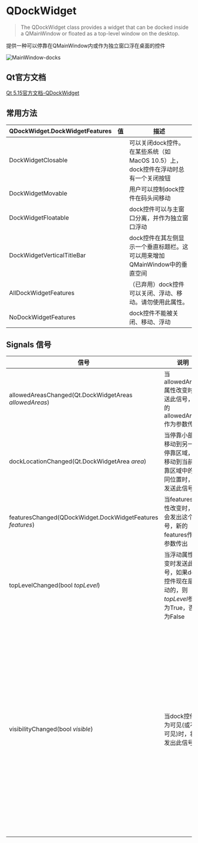 # QDockWidget

> The QDockWidget class provides a widget that can be docked inside a QMainWindow or floated as a top-level window on the desktop.

提供一种可以停靠在QMainWindow内或作为独立窗口浮在桌面的控件

![MainWindow-docks](https://oss.muzing.top/image/Qt-mainwindow-docks.png)

## Qt官方文档

[Qt 5.15官方文档-QDockWidget](https://doc.qt.io/qt-5.15/qdockwidget.html)

## 常用方法


| QDockWidget.DockWidgetFeatures | 值   | 描述                                                         |
| ------------------------------ | ---- | ------------------------------------------------------------ |
| DockWidgetClosable             |      | 可以关闭dock控件。在某些系统（如MacOS 10.5）上，dock控件在浮动时总有一个关闭按钮 |
| DockWidgetMovable              |      | 用户可以控制dock控件在码头间移动                             |
| DockWidgetFloatable            |      | dock控件可以与主窗口分离，并作为独立窗口浮动                 |
| DockWidgetVerticalTitleBar     |      | dock控件在其左侧显示一个垂直标题栏。这可以用来增加QMainWindow中的垂直空间 |
| AllDockWidgetFeatures          |      | （已弃用）dock控件可以关闭、浮动、移动。请勿使用此属性。     |
| NoDockWidgetFeatures           |      | dock控件不能被关闭、移动、浮动                               |



## Signals 信号

| 信号                                                       | 说明                                                         | 备注                                                         |
| ---------------------------------------------------------- | ------------------------------------------------------------ | ------------------------------------------------------------ |
| allowedAreasChanged(Qt.DockWidgetAreas *allowedAreas*)     | 当allowedAreas属性改变时发送此信号，新的allowedAreas作为参数传出 |                                                              |
| dockLocationChanged(Qt.DockWidgetArea *area*)              | 当停靠小部件移动到另一个停靠区域，或移动到当前停靠区域中的不同位置时，将发送此信号 | 用户移动或代码控制均会触发                                   |
| featuresChanged(QDockWidget.DockWidgetFeatures *features*) | 当features属性改变时，就会发出这个信号，新的features作为参数传出 |                                                              |
| topLevelChanged(bool *topLevel*)                           | 当浮动属性改变时发送此信号，如果dock控件现在是浮动的，则*topLevel*参数为True，否则为False |                                                              |
| visibilityChanged(bool *visible*)                          | 当dock控件变为可见(或不可见)时，将发出此信号             | 当控件被隐藏或显示时，以及当它停靠在选项卡停靠区域并且它的选项卡被选中或取消选中时，都会触发 |
